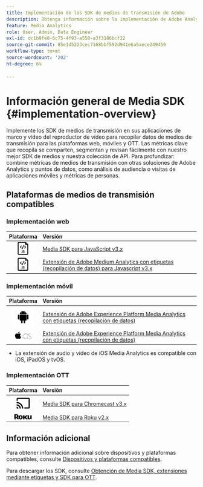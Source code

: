 ```yaml
---
title: Implementación de los SDK de medios de transmisión de Adobe
description: Obtenga información sobre la implementación de Adobe Analytics para medios de streaming mediante Media SDK.
feature: Media Analytics
role: User, Admin, Data Engineer
exl-id: dc1b9fe0-6c75-4f93-a558-a3f3186bcf22
source-git-commit: 85e1d5223cec7168bbf592d941e6a5aece249459
workflow-type: tm+mt
source-wordcount: '202'
ht-degree: 6%

---
```


# Información general de Media SDK {#implementation-overview}

Implemente los SDK de medios de transmisión en sus aplicaciones de marco y vídeo del reproductor de vídeo para recopilar datos de medios de transmisión para las plataformas web, móviles y OTT.  Las métricas clave que recopila se comparten, segmentan y revisan fácilmente con nuestro mejor SDK de medios y nuestra colección de API. Para profundizar: combine métricas de medios de transmisión con otras soluciones de Adobe Analytics y puntos de datos, como análisis de audiencia o visitas de aplicaciones móviles y métricas de personas.

## Plataformas de medios de transmisión compatibles

### Implementación web

| Plataforma | Versión |
|:----:|:----|
| <img src="assets/javascript-icon.png"> | [Media SDK para JavaScript v3.x](../../getting-started/download-sdks.md#web-implementation-download-web-sdk) |
| <img src="assets/javascript-icon.png"> | [Extensión de Adobe Medium Analytics con etiquetas (recopilación de datos) para Javascript v3.x](../../getting-started/download-sdks.md#web-implementation-download-web-sdk) |

### Implementación móvil

| Plataforma | Versión |
|:----:|:----|
| <img src="assets/android-icon.png"> | [Extensión de Adobe Experience Platform Media Analytics con etiquetas (recopilación de datos)](../../getting-started/download-sdks.md#mobile-implementation-get-mobile-extension) |
| <img src="assets/apple-ios-icon.png"> | [Extensión de Adobe Experience Platform Media Analytics con etiquetas (recopilación de datos)](../../getting-started/download-sdks.md#mobile-implementation-get-mobile-extension) |

* La extensión de audio y vídeo de iOS Media Analytics es compatible con iOS, iPadOS y tvOS.

### Implementación OTT

| Plataforma | Versión |
|:------:|:-----|
| <img src="assets/chromecast-icon.png"> | [Media SDK para Chromecast v3.x](../../getting-started/download-sdks.md#over-the-top-implementation-download-ott-libraries) |
| <img src="assets/roku-icon.png"> | [Media SDK para Roku v2.x](../../getting-started/download-sdks.md#over-the-top-implementation-download-ott-libraries) |


## Información adicional

Para obtener información adicional sobre dispositivos y plataformas compatibles, consulte [Dispositivos y plataformas compatibles](/help/getting-started/supported-devices.md).

Para descargar los SDK, consulte [Obtención de Media SDK, extensiones mediante etiquetas y SDK para OTT](/help/getting-started/download-sdks.md).
